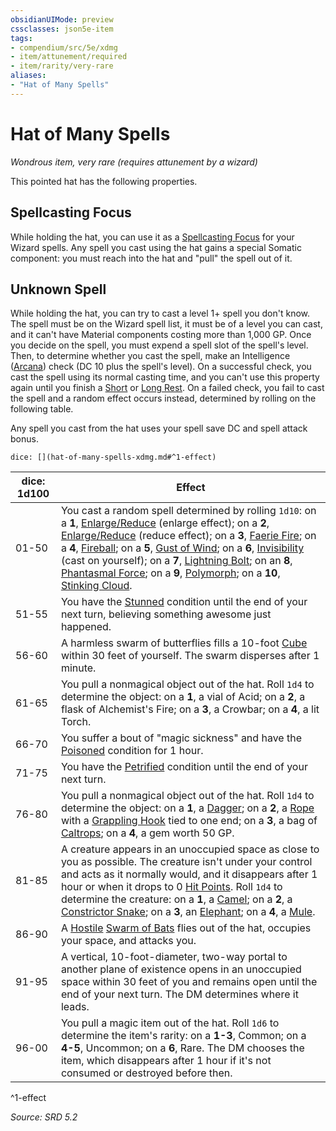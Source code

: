 ```yaml
---
obsidianUIMode: preview
cssclasses: json5e-item
tags:
- compendium/src/5e/xdmg
- item/attunement/required
- item/rarity/very-rare
aliases: 
- "Hat of Many Spells"
---
```

# Hat of Many Spells
*Wondrous item, very rare (requires attunement by a wizard)*  


This pointed hat has the following properties.

## Spellcasting Focus

While holding the hat, you can use it as a [Spellcasting Focus](spellcasting-focus-xphb.md) for your Wizard spells. Any spell you cast using the hat gains a special Somatic component: you must reach into the hat and "pull" the spell out of it.

## Unknown Spell

While holding the hat, you can try to cast a level 1+ spell you don't know. The spell must be on the Wizard spell list, it must be of a level you can cast, and it can't have Material components costing more than 1,000 GP. Once you decide on the spell, you must expend a spell slot of the spell's level. Then, to determine whether you cast the spell, make an Intelligence ([Arcana](skills.md#Arcana)) check (DC 10 plus the spell's level). On a successful check, you cast the spell using its normal casting time, and you can't use this property again until you finish a [Short](short-rest-xphb.md) or [Long Rest](long-rest-xphb.md). On a failed check, you fail to cast the spell and a random effect occurs instead, determined by rolling on the following table.

Any spell you cast from the hat uses your spell save DC and spell attack bonus.

`dice: [](hat-of-many-spells-xdmg.md#^1-effect)`

| dice: 1d100 | Effect |
|-------------|--------|
| 01-50 | You cast a random spell determined by rolling `1d10`: on a **1**, [Enlarge/Reduce](enlarge-reduce-xphb.md) (enlarge effect); on a **2**, [Enlarge/Reduce](enlarge-reduce-xphb.md) (reduce effect); on a **3**, [Faerie Fire](faerie-fire-xphb.md); on a **4**, [Fireball](fireball-xphb.md); on a **5**, [Gust of Wind](gust-of-wind-xphb.md); on a **6**, [Invisibility](invisibility-xphb.md) (cast on yourself); on a **7**, [Lightning Bolt](lightning-bolt-xphb.md); on an **8**, [Phantasmal Force](phantasmal-force-xphb.md); on a **9**, [Polymorph](polymorph-xphb.md); on a **10**, [Stinking Cloud](stinking-cloud-xphb.md). |
| 51-55 | You have the [Stunned](conditions.md#Stunned) condition until the end of your next turn, believing something awesome just happened. |
| 56-60 | A harmless swarm of butterflies fills a 10-foot [Cube](cube-area-of-effect-xphb.md) within 30 feet of yourself. The swarm disperses after 1 minute. |
| 61-65 | You pull a nonmagical object out of the hat. Roll `1d4` to determine the object: on a **1**, a vial of Acid; on a **2**, a flask of Alchemist's Fire; on a **3**, a Crowbar; on a **4**, a lit Torch. |
| 66-70 | You suffer a bout of "magic sickness" and have the [Poisoned](conditions.md#Poisoned) condition for 1 hour. |
| 71-75 | You have the [Petrified](conditions.md#Petrified) condition until the end of your next turn. |
| 76-80 | You pull a nonmagical object out of the hat. Roll `1d4` to determine the object: on a **1**, a [Dagger](dagger-xphb.md); on a **2**, a [Rope](rope-xphb.md) with a [Grappling Hook](grappling-hook-xphb.md) tied to one end; on a **3**, a bag of [Caltrops](caltrops-xphb.md); on a **4**, a gem worth 50 GP. |
| 81-85 | A creature appears in an unoccupied space as close to you as possible. The creature isn't under your control and acts as it normally would, and it disappears after 1 hour or when it drops to 0 [Hit Points](hit-points-xphb.md). Roll `1d4` to determine the creature: on a **1**, a [Camel](camel-xmm.md); on a **2**, a [Constrictor Snake](constrictor-snake-xmm.md); on a **3**, an [Elephant](elephant-xmm.md); on a **4**, a [Mule](mule-xmm.md). |
| 86-90 | A [Hostile](hostile-attitude-xphb.md) [Swarm of Bats](swarm-of-bats-xmm.md) flies out of the hat, occupies your space, and attacks you. |
| 91-95 | A vertical, 10-foot-diameter, two-way portal to another plane of existence opens in an unoccupied space within 30 feet of you and remains open until the end of your next turn. The DM determines where it leads. |
| 96-00 | You pull a magic item out of the hat. Roll `1d6` to determine the item's rarity: on a **1-3**, Common; on a **4-5**, Uncommon; on a **6**, Rare. The DM chooses the item, which disappears after 1 hour if it's not consumed or destroyed before then. |
^1-effect

*Source: SRD 5.2*